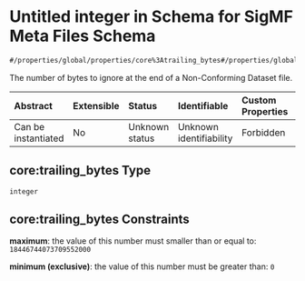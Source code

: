 # Untitled integer in Schema for SigMF Meta Files Schema

```txt
#/properties/global/properties/core%3Atrailing_bytes#/properties/global/properties/core:trailing_bytes
```

The number of bytes to ignore at the end of a Non-Conforming Dataset file.

| Abstract            | Extensible | Status         | Identifiable            | Custom Properties | Additional Properties | Access Restrictions | Defined In                                                         |
| :------------------ | :--------- | :------------- | :---------------------- | :---------------- | :-------------------- | :------------------ | :----------------------------------------------------------------- |
| Can be instantiated | No         | Unknown status | Unknown identifiability | Forbidden         | Allowed               | none                | [sigmf.schema.json\*](../sigmf.schema.json "open original schema") |

## core:trailing\_bytes Type

`integer`

## core:trailing\_bytes Constraints

**maximum**: the value of this number must smaller than or equal to: `18446744073709552000`

**minimum (exclusive)**: the value of this number must be greater than: `0`
